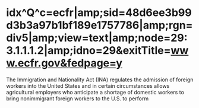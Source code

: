 # idx^Q^c=ecfr|amp;sid=48d6ee3b99d3b3a97b1bf189e1757786|amp;rgn=div5|amp;view=text|amp;node=29:3.1.1.1.2|amp;idno=29&exitTitle=www.ecfr.gov&fedpage=y

The Immigration and Nationality Act (INA) regulates the admission of foreign workers into the United States and in certain circumstances allows agricultural employers who anticipate a shortage of domestic workers to bring nonimmigrant foreign workers to the U.S. to perform